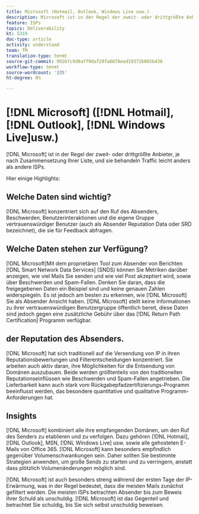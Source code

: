 ```yaml
---
title: Microsoft (Hotmail, Outlook, Windows Live usw.)
description: Microsoft ist in der Regel der zweit- oder drittgrößte Anbieter, je nach Zusammensetzung Ihrer Liste, und sie verarbeiten Traffic leicht anders als andere ISPs.
feature: ISPs
topics: Deliverability
kt: 5319
doc-type: article
activity: understand
team: TM
translation-type: tm+mt
source-git-commit: 992bfc9d0aff9daf29fa6878ead19372b065b436
workflow-type: tm+mt
source-wordcount: '335'
ht-degree: 0%

---
```



# [!DNL Microsoft] ([!DNL Hotmail],  [!DNL Outlook],  [!DNL Windows Live]usw.)

[!DNL Microsoft] ist in der Regel der zweit- oder drittgrößte Anbieter, je nach Zusammensetzung Ihrer Liste, und sie behandeln Traffic leicht anders als andere ISPs.

Hier einige Highlights:

## Welche Daten sind wichtig?

[!DNL Microsoft] konzentriert sich auf den Ruf des Absenders, Beschwerden, Benutzerinteraktionen und die eigene Gruppe vertrauenswürdiger Benutzer (auch als Absender Reputation Data oder SRD bezeichnet), die sie für Feedback abfragen.

## Welche Daten stehen zur Verfügung?

[!DNL Microsoft]Mit dem proprietären Tool zum Absender von Berichten  [!DNL Smart Network Data Services] (SNDS) können Sie Metriken darüber anzeigen, wie viel Mails Sie senden und wie viel Post akzeptiert wird, sowie über Beschwerden und Spam-Fallen. Denken Sie daran, dass die freigegebenen Daten ein Beispiel sind und keine genauen Zahlen widerspiegeln. Es ist jedoch am besten zu erkennen, wie [!DNL Microsoft] Sie als Absender Ansicht haben. [!DNL Microsoft] stellt keine Informationen zu ihrer vertrauenswürdigen Benutzergruppe öffentlich bereit, diese Daten sind jedoch gegen eine zusätzliche Gebühr über das  [!DNL Return Path Certification] Programm verfügbar.

## der Reputation des Absenders.

[!DNL Microsoft] hat sich traditionell auf die Versendung von IP in ihren Reputationsbewertungen und Filterentscheidungen konzentriert. Sie arbeiten auch aktiv daran, ihre Möglichkeiten für die Entsendung von Domänen auszubauen. Beide werden größtenteils von den traditionellen Reputationseinflüssen wie Beschwerden und Spam-Fallen angetrieben. Die Lieferbarkeit kann auch stark vom Rückgabepfadzertifizierungs-Programm beeinflusst werden, das besondere quantitative und qualitative Programm-Anforderungen hat.

## Insights

[!DNL Microsoft] kombiniert alle ihre empfangenden Domänen, um den Ruf des Senders zu etablieren und zu verfolgen. Dazu gehören [!DNL Hotmail], [!DNL Outlook], MSN, [!DNL Windows Live] usw. sowie alle gehosteten E-Mails von Office 365. [!DNL Microsoft] kann besonders empfindlich gegenüber Volumenschwankungen sein. Daher sollten Sie bestimmte Strategien anwenden, um große Sends zu starten und zu verringern, anstatt dass plötzlich Volumenänderungen möglich sind.

[!DNL Microsoft] ist auch besonders streng während der ersten Tage der IP-Erwärmung, was in der Regel bedeutet, dass die meisten Mails zunächst gefiltert werden. Die meisten ISPs betrachten Absender bis zum Beweis ihrer Schuld als unschuldig. [!DNL Microsoft] ist das Gegenteil und betrachtet Sie schuldig, bis Sie sich selbst unschuldig beweisen.
